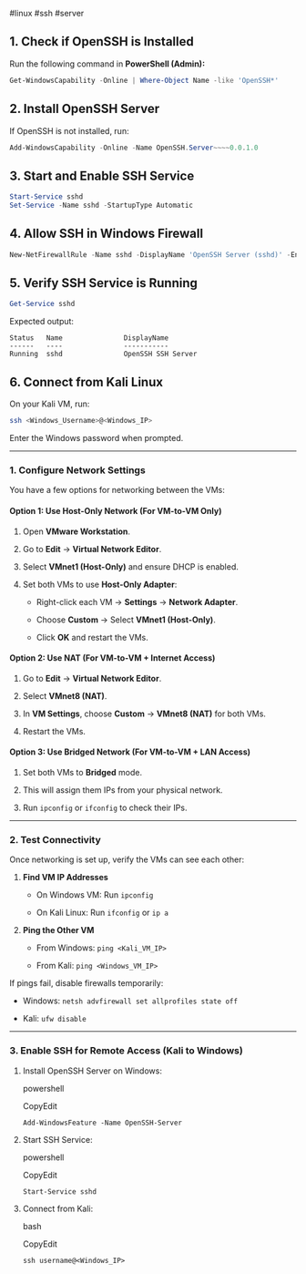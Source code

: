
#linux #ssh #server
## **1. Check if OpenSSH is Installed**
Run the following command in **PowerShell (Admin):**
```powershell
Get-WindowsCapability -Online | Where-Object Name -like 'OpenSSH*'
```

## **2. Install OpenSSH Server**
If OpenSSH is not installed, run:
```powershell
Add-WindowsCapability -Online -Name OpenSSH.Server~~~~0.0.1.0
```

## **3. Start and Enable SSH Service**
```powershell
Start-Service sshd
Set-Service -Name sshd -StartupType Automatic
```

## **4. Allow SSH in Windows Firewall**
```powershell
New-NetFirewallRule -Name sshd -DisplayName 'OpenSSH Server (sshd)' -Enabled True -Direction Inbound -Protocol TCP -Action Allow -LocalPort 22
```

## **5. Verify SSH Service is Running**
```powershell
Get-Service sshd
```
Expected output:
```
Status   Name               DisplayName
------   ----               -----------
Running  sshd               OpenSSH SSH Server
```

## **6. Connect from Kali Linux**
On your Kali VM, run:
```bash
ssh <Windows_Username>@<Windows_IP>
```
Enter the Windows password when prompted.

---

### **1. Configure Network Settings**

You have a few options for networking between the VMs:

#### **Option 1: Use Host-Only Network (For VM-to-VM Only)**

1. Open **VMware Workstation**.
    
2. Go to **Edit** → **Virtual Network Editor**.
    
3. Select **VMnet1 (Host-Only)** and ensure DHCP is enabled.
    
4. Set both VMs to use **Host-Only Adapter**:
    
    - Right-click each VM → **Settings** → **Network Adapter**.
        
    - Choose **Custom** → Select **VMnet1 (Host-Only)**.
        
    - Click **OK** and restart the VMs.
        

#### **Option 2: Use NAT (For VM-to-VM + Internet Access)**

1. Go to **Edit** → **Virtual Network Editor**.
    
2. Select **VMnet8 (NAT)**.
    
3. In **VM Settings**, choose **Custom** → **VMnet8 (NAT)** for both VMs.
    
4. Restart the VMs.
    

#### **Option 3: Use Bridged Network (For VM-to-VM + LAN Access)**

1. Set both VMs to **Bridged** mode.
    
2. This will assign them IPs from your physical network.
    
3. Run `ipconfig` or `ifconfig` to check their IPs.
    

---

### **2. Test Connectivity**

Once networking is set up, verify the VMs can see each other:

1. **Find VM IP Addresses**
    
    - On Windows VM: Run `ipconfig`
        
    - On Kali Linux: Run `ifconfig` or `ip a`
        
2. **Ping the Other VM**
    
    - From Windows: `ping <Kali_VM_IP>`
        
    - From Kali: `ping <Windows_VM_IP>`
        

If pings fail, disable firewalls temporarily:

- Windows: `netsh advfirewall set allprofiles state off`
    
- Kali: `ufw disable`
    

---

### **3. Enable SSH for Remote Access (Kali to Windows)**

1. Install OpenSSH Server on Windows:
    
    powershell
    
    CopyEdit
    
    `Add-WindowsFeature -Name OpenSSH-Server`
    
2. Start SSH Service:
    
    powershell
    
    CopyEdit
    
    `Start-Service sshd`
    
3. Connect from Kali:
    
    bash
    
    CopyEdit
    
    `ssh username@<Windows_IP>`